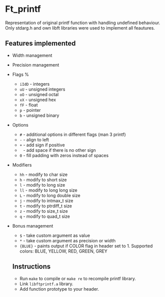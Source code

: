 # Ft_printf
Representation of original printf function with handling undefined behaviour.
Only stdarg.h and own libft libraries were used to implement all feautures.

## Features implemented
* Width management
* Precision management
* Flags %
  - `iIdD`  - integers
  - `uU`    - unsigned integers
  - `oO`    - unsigned octal
  - `xX`    - unsigned hex
  - `fF`    - float
  - `p`     - pointer
  - `b`     - unsigned binary
* Options
  - `#`     - additional options in different flags (man 3 printf)
  - `-`     - align to left
  - `+`     - add sign if positive
  - ` `     - add space if there is no other sign
  - `0`     - fill padding with zeros instead of spaces
* Modifiers
  - `hh`    - modify to char size
  - `h`     - modify to short size
  - `l`     - modify to long size
  - `ll`    - modify to long long size
  - `L`     - modify to long double size
  - `j`     - modify to intmax_t size
  - `t`     - modify to ptrdiff_t size
  - `z`     - modify to size_t size
  - `q`     - modify to quad_t size
* Bonus management
  - `$`     - take custom argument as value
  - `*`     - take custom argument as precision or width
  - `{BLUE}` - paints output if COLOR flag in header set to 1. Supported colors: BLUE, YELLOW, RED, GREEN, GREY
  
  ## Instructions
  - Run `make` to compile or `make re` to recompile printf library.
  - Link `libftprintf.a` library.
  - Add function prototype to your header.
